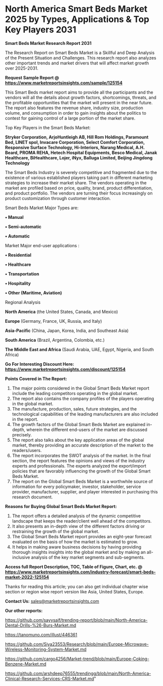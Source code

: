 # North America Smart Beds Market 2025 by Types, Applications & Top Key Players 2031

<strong>Smart Beds Market Research Report 2031</strong>

The Research Report on Smart Beds Market is a Skillful and Deep Analysis of the Present Situation and Challenges. This research report also analyzes other important trends and market drivers that will affect market growth over 2025-2031.

<strong>Request Sample Report @ <a href=https://www.marketreportsinsights.com/sample/125154>https://www.marketreportsinsights.com/sample/125154</a></strong>

This Smart Beds market report aims to provide all the participants and the vendors will all the details about growth factors, shortcomings, threats, and the profitable opportunities that the market will present in the near future. The report also features the revenue share, industry size, production volume, and consumption in order to gain insights about the politics to contest for gaining control of a large portion of the market share.

Top Key Players in the Smart Beds Market:

<strong>Stryker Corporation, ArjoHuntleigh AB, Hill Rom Holdings, Paramount Bed, LINET spol, Invacare Corporation, Select Comfort Corporation, Responsive Surface Technology, Hi-Interiors, Narang Medical, A.H. Beard, PROMA REHA, Hetech Hospital Equipments, Besco Medical, Janak Healthcare, BiHealthcare, Lojer, iNyx, Balluga Limited, Beijing Jingdong Technology</strong>

The Smart Beds Industry is severely competitive and fragmented due to the existence of various established players taking part in different marketing strategies to increase their market share. The vendors operating in the market are profiled based on price, quality, brand, product differentiation, and product portfolio. The vendors are turning their focus increasingly on product customization through customer interaction.

Smart Beds Market Major Types are:

<strong>• Manual

• Semi-automatic

• Automatic</strong>

Market Major end-user applications :

<strong>• Residential

• Healthcare

• Transportation

• Hospitality

• Other (Maritime, Aviation)</strong>

Regional Analysis

</u><strong><b>North America</b></strong> (the United States, Canada, and Mexico)

<strong><b>Europe </b></strong>(Germany, France, UK, Russia, and Italy)

<strong><b>Asia-Pacific</b></strong> (China, Japan, Korea, India, and Southeast Asia)

<strong><b>South America</b></strong> (Brazil, Argentina, Colombia, etc.)

<strong><b>The Middle East and Africa</b></strong> (Saudi Arabia, UAE, Egypt, Nigeria, and South Africa)

<strong>Go For Interesting Discount Here: <a href=https://www.marketreportsinsights.com/discount/125154>https://www.marketreportsinsights.com/discount/125154</a></strong>

<strong>Points Covered in The Report:</strong>
<ol>
  <li>The major points considered in the Global Smart Beds Market report include the leading competitors operating in the global market.</li>
  <li>The report also contains the company profiles of the players operating in the global market.</li>
  <li>The manufacture, production, sales, future strategies, and the technological capabilities of the leading manufacturers are also included in the report.</li>
  <li>The growth factors of the Global Smart Beds Market are explained in-depth, wherein the different end-users of the market are discussed precisely.</li>
  <li>The report also talks about the key application areas of the global market, thereby providing an accurate description of the market to the readers/users.</li>
  <li>The report incorporates the SWOT analysis of the market. In the final section, the report features the opinions and views of the industry experts and professionals. The experts analyzed the export/import policies that are favorably influencing the growth of the Global Smart Beds Market.</li>
  <li>The report on the Global Smart Beds Market is a worthwhile source of information for every policymaker, investor, stakeholder, service provider, manufacturer, supplier, and player interested in purchasing this research document.</li>
</ol>
<strong>Reasons for Buying Global Smart Beds Market Report:</strong>

<ol>
  <li>The report offers a detailed analysis of the dynamic competitive landscape that keeps the reader/client well ahead of the competitors.</li>
  <li>It also presents an in-depth view of the different factors driving or restraining the growth of the global market.</li>
  <li>The Global Smart Beds Market report provides an eight-year forecast evaluated on the basis of how the market is estimated to grow.</li>
  <li>It helps in making aware business decisions by having providing thorough insights insights into the global market and by making an all-inclusive analysis of the key market segments and sub-segments.</li>
</ol>
<strong>Access full Report Description, TOC, Table of Figure, Chart, etc. @ <a href=https://www.marketreportsinsights.com/industry-forecast/smart-beds-market-2022-125154>https://www.marketreportsinsights.com/industry-forecast/smart-beds-market-2022-125154</a></strong>


Thanks for reading this article; you can also get individual chapter wise section or region wise report version like Asia, United States, Europe.

<strong>Contact Us:</strong>
sales@marketreportsinsights.com

<strong>Our other reports:</strong>

<a href=https://github.com/sayysaif/trending-report/blob/main/North-America-Dental-Drills-%26-Burs-Market.md>https://github.com/sayysaif/trending-report/blob/main/North-America-Dental-Drills-%26-Burs-Market.md</a>

<a href=https://tanomuno.com/illust/446361>https://tanomuno.com/illust/446361</a>

<a href=https://github.com/Siya23553/Research/blob/main/Europe-Microwave-Wireless-Monitoring-System-Market.md>https://github.com/Siya23553/Research/blob/main/Europe-Microwave-Wireless-Monitoring-System-Market.md</a>

<a href=https://github.com/cargo4256/Market-trend/blob/main/Europe-Coking-Benzene-Market.md>https://github.com/cargo4256/Market-trend/blob/main/Europe-Coking-Benzene-Market.md</a>

<a href=https://github.com/arshdeep76555/trendingg/blob/main/North-America-Clinical-Research-Services-CRS-Market.md>https://github.com/arshdeep76555/trendingg/blob/main/North-America-Clinical-Research-Services-CRS-Market.md</a>"
